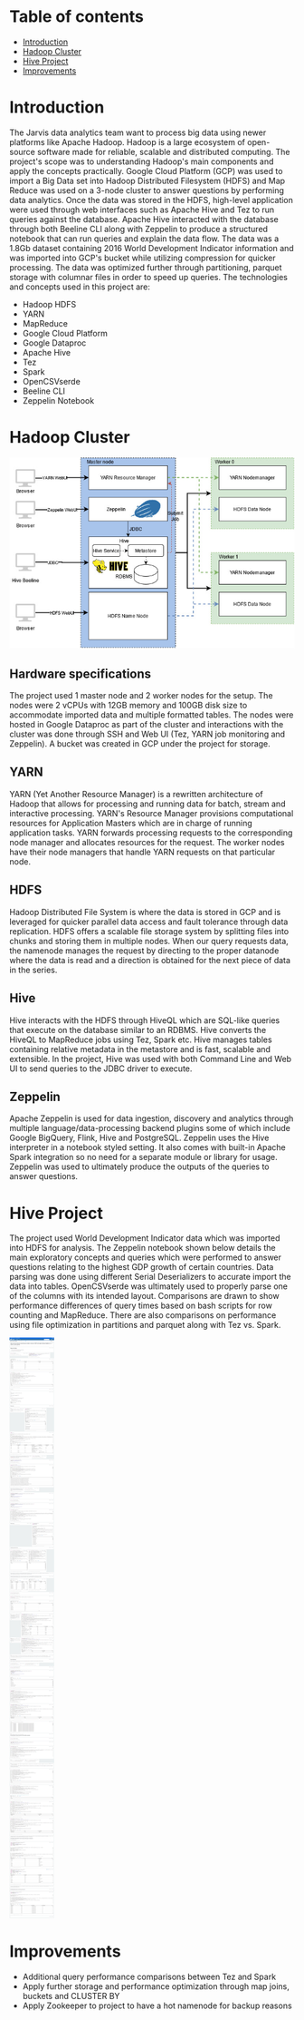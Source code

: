 # Table of contents
* [Introduction](#Introduction)
* [Hadoop Cluster](#Hadoop-Cluster)
* [Hive Project](#Hive-Project)
* [Improvements](#Improvements)

# Introduction
The Jarvis data analytics team want to process big data using newer platforms like Apache Hadoop. Hadoop is a large ecosystem of open-source software made for reliable, scalable and distributed computing. The project's scope was to understanding Hadoop's main components and apply the concepts practically. Google Cloud Platform (GCP) was used to import a Big Data set into Hadoop Distributed Filesystem (HDFS) and Map Reduce was used on a 3-node cluster to answer questions by performing data analytics. Once the data was stored in the HDFS, high-level application were used through web interfaces such as Apache Hive and Tez to run queries against the database. Apache Hive interacted with the database through both Beeline CLI along with Zeppelin to produce a structured notebook that can run queries and explain the data flow. The data was a 1.8Gb dataset containing 2016 World Development Indicator information and was imported into GCP's bucket while utilizing compression for quicker processing. The data was optimized further through partitioning, parquet storage with columnar files in order to speed up queries. The technologies and concepts used in this project are:

- Hadoop HDFS
- YARN
- MapReduce
- Google Cloud Platform
- Google Dataproc
- Apache Hive
- Tez
- Spark
- OpenCSVserde
- Beeline CLI
- Zeppelin Notebook

# Hadoop Cluster
![Alt text](assets/hadoop-architecture.jpg?raw=true "Title")  

## Hardware specifications
The project used 1 master node and 2 worker nodes for the setup. The nodes were 2 vCPUs with 12GB memory and 100GB disk size to accommodate imported data and multiple formatted tables. The nodes were hosted in Google Dataproc as part of the cluster and interactions with the cluster was done through SSH and Web UI (Tez, YARN job monitoring and Zeppelin). A bucket was created in GCP under the project for storage.

## YARN
YARN (Yet Another Resource Manager) is a rewritten architecture of Hadoop that allows for processing and running data for batch, stream and interactive processing. YARN's Resource Manager provisions computational resources for Application Masters which are in charge of running application tasks. YARN forwards processing requests to the corresponding node manager and allocates resources for the request. The worker nodes have their node managers that handle YARN requests on that particular node.

## HDFS
Hadoop Distributed File System is where the data is stored in GCP and is leveraged for quicker parallel data access and fault tolerance through data replication. HDFS offers a scalable file storage system by splitting files into chunks and storing them in multiple nodes. When our query requests data, the namenode manages the request by directing to the proper datanode where the data is read and a direction is obtained for the next piece of data in the series. 

## Hive
Hive interacts with the HDFS through HiveQL which are SQL-like queries that execute on the database similar to an RDBMS. Hive converts the HiveQL to MapReduce jobs using Tez, Spark etc. Hive manages tables containing relative metadata in the metastore and is fast, scalable and extensible. In the project, Hive was used with both Command Line and Web UI to send queries to the JDBC driver to execute.

## Zeppelin
Apache Zeppelin is used for data ingestion, discovery and analytics through multiple language/data-processing backend plugins some of which include Google BigQuery, Flink, Hive and PostgreSQL. Zeppelin uses the Hive interpreter in a notebook styled setting. It also comes with built-in Apache Spark integration so no need for a separate module or library for usage. Zeppelin was used to ultimately produce the outputs of the queries to answer questions.

# Hive Project
The project used World Development Indicator data which was imported into HDFS for analysis. The Zeppelin notebook shown below details the main exploratory concepts and queries which were performed to answer questions relating to the highest GDP growth of certain countries. Data parsing was done using different Serial Deserializers to accurate import the data into tables. OpenCSVserde was ultimately used to properly parse one of the columns with its intended layout. Comparisons are drawn to show performance differences of query times based on bash scripts for row counting and MapReduce. There are also comparisons on performance using file optimization in partitions and parquet along with Tez vs. Spark.

![Alt text](assets/zeppelin-notebook.png?raw=true "Title")  

# Improvements
- Additional query performance comparisons between Tez and Spark
- Apply further storage and performance optimization through map joins, buckets and CLUSTER BY
- Apply Zookeeper to project to have a hot namenode for backup reasons
